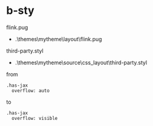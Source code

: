 # b-sty

flink.pug
- .\themes\mytheme\layout\flink.pug

third-party.styl
- .\themes\mytheme\source\css\_layout\third-party.styl


from

``````
.has-jax
  overflow: auto
``````

to

``````
.has-jax 
  overflow: visible
``````

